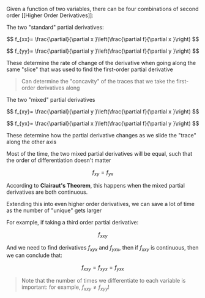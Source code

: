 Given a function of two variables, there can be four combinations of second order [[Higher Order Derivatives]]:

The two "standard" partial derivatives:

$$
f_{xx}= \frac{\partial}{\partial x }\left(\frac{\partial f}{\partial x }\right)
$$

$$
f_{yy}= \frac{\partial}{\partial y }\left(\frac{\partial f}{\partial y }\right)
$$

These determine the rate of change of the derivative when going along the same "slice" that was used to find the first-order partial derivative

> Can determine the "concavity" of the traces that we take the first-order derivatives along

The two "mixed" partial derivatives

$$
f_{xy}= \frac{\partial}{\partial y }\left(\frac{\partial f}{\partial x }\right)
$$

$$
f_{yx}= \frac{\partial}{\partial x }\left(\frac{\partial f}{\partial y }\right)
$$

These determine how the partial derivative changes as we slide the "trace" along the other axis

Most of the time, the two mixed partial derivatives will be equal, such that the order of differentiation doesn't matter

$$
f_{xy} = f_{yx}
$$

According to **Clairaut's Theorem**, this happens when the mixed partial derivatives are both continuous. 

Extending this into even higher order derivatives, we can save a lot of time as the number of "unique" gets larger

For example, if taking a third order partial derivative:

$$
f_{xxy}
$$

And we need to find derivatives $f_{xyx}$ and $f_{yxx}$, then if $f_{xxy}$ is continuous, then we can conclude that:

$$
f_{xxy} = f_{xyx} = f_{yxx}
$$

> Note that the number of times we differentiate to each variable is important: for example, $f_{xxy} \neq f_{xyy}$!
